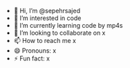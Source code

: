- 👋 Hi, I’m @sepehrsajed
- 👀 I’m interested in code
- 🌱 I’m currently learning code by mp4s
- 💞️ I’m looking to collaborate on x
- 📫 How to reach me x
- 😄 Pronouns: x
- ⚡ Fun fact: x

<!---
sepehrsajed/sepehrsajed is a ✨ special ✨ repository because its `README.md` (this file) appears on your GitHub profile.
You can click the Preview link to take a look at your changes.
--->
